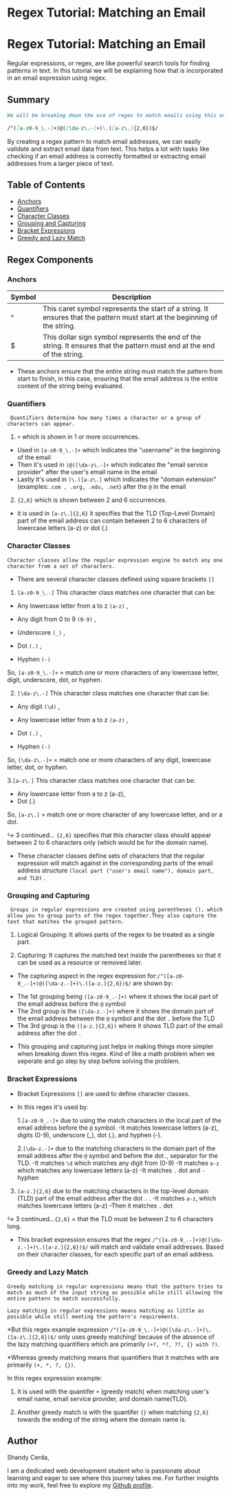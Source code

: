 # Regex Tutorial: Matching an Email

# Regex Tutorial: Matching an Email

Regular expressions, or regex, are like powerful search tools for finding patterns in text. In this tutorial we will be explaining how that is incorporated in an email expression using regex. 

## Summary

 ```md
 We will be breaking down the use of regex to match emails using this expression:
  
/^([a-z0-9_\.-]+)@([\da-z\.-]+)\.([a-z\.]{2,6})$/

  ```

 By creating a regex pattern to match email addresses, we can easily validate and extract email data from text. This helps a lot with tasks like checking if an email address is correctly formatted or extracting email addresses from a larger piece of text.

## Table of Contents

- [Anchors](#anchors)
- [Quantifiers](#quantifiers)
- [Character Classes](#character-classes)
- [Grouping and Capturing](#grouping-and-capturing)
- [Bracket Expressions](#bracket-expressions)
- [Greedy and Lazy Match](#greedy-and-lazy-match)


## Regex Components

### Anchors

| Symbol   | Description |
| -------- | ----------  |
|  ^ | This caret symbol represents the start of a string. It ensures that the pattern must start at the beginning of the string.|
|  $ | This dollar sign symbol represents the end of the string. It ensures that the pattern must end at the end of the string.|

* These anchors ensure that the entire string must match the pattern from start to finish, in this case, ensuring that the email address is the entire content of the string being evaluated.


### Quantifiers
` Quantifiers determine how many times a character or a group of characters can appear.`

1. `+` which is shown in 1 or more occurrences.
  * Used in `[a-z0-9_\.-]+` which indicates the "username" in the beginning of the email
  * Then it's used in `)@([\da-z\.-]+` which indicates the "email service provider" after the user's email name in the email
  * Lastly it's used in `)\.([a-z\.]` which indicates the "domain extension" (examples:`.com , .org, .edu, .net`) after the `@` in the email
    
2. `{2,6}` which is shown between 2 and 6 occurrences.
 
 * it is used in `[a-z\.]{2,6}` it specifies that the TLD (Top-Level Domain) part of the email address can contain between 2 to 6 characters of lowercase letters (a-z) or dot (.)

### Character Classes
`Character classes allow the regular expression engine to match any one character from a set of characters.`
* There are several character classes defined using square brackets `[]` 

1. `[a-z0-9_\.-]` This character class matches one character that can be:

* Any lowercase letter from a to z `(a-z)` ,

* Any digit from 0 to 9 `(0-9)` ,

* Underscore `(_)` ,

* Dot `(.)` ,

* Hyphen `(-)`

So, `[a-z0-9_\.-]+` = match one or more characters of any lowercase letter, digit, underscore, dot, or hyphen.

2. `[\da-z\.-]` This character class matches one character that can be:

* Any digit `(\d)` ,
  
* Any lowercase letter from a to z `(a-z)` ,

* Dot `(.)` ,

* Hyphen `(-)`

So, `[\da-z\.-]+` = match one or more characters of any digit, lowercase letter, dot, or hyphen.

3.`[a-z\.]` This character class matches one character that can be:

* Any lowercase letter from a to z (a-z),
* Dot (.)

So, `[a-z\.]` = match one or more character of any lowercase letter, and or a dot. 

 ↪ 3 continued... `{2,6}` specifies that this character class should appear between 2 to 6 characters only (which would be for the domain name).
   
* These character classes define sets of characters that the regular expression will match against in the corresponding parts of the email address structure `(local part ("user's email name"), domain part, and TLD)` .

### Grouping and Capturing
` Groups in regular expressions are created using parentheses (), which allow you to group parts of the regex together.They also capture the text that matches the grouped pattern.`

1. Logical Grouping: It allows parts of the regex to be treated as a single part.

2. Capturing: It captures the matched text inside the parentheses so that it can be used as a resource or removed later.

* The capturing aspect in the regex expression for:`/^([a-z0-9_.-]+)@([\da-z.-]+)\.([a-z.]{2,6})$/` are shown by:

- The 1st grouping being `([a-z0-9_.-]+)` where it shows the local part of the email address before the `@` symbol
- The 2nd group is the `([\da-z.-]+)` where it shows the domain part of the email address between the `@` symbol and the dot `.` before the TLD
- The 3rd group is the `([a-z.]{2,6})` where it shows TLD part of the email address after the dot `.`

* This grouping and capturing just helps in making things more simpler when breaking down this regex. Kind of like a math problem when we seperate and go step by step before solving the problem. 
### Bracket Expressions
* Bracket Expressions `[]` are used to define character classes.
* In this regex it's used by:
 
  1.`[a-z0-9_.-]+` due to using the match characters in the local part of the email address before the `@` symbol.
   -It matches lowercase letters (a-z), digits (0-9), underscore (_), dot (.), and hyphen (-).
  
  2.`[\da-z.-]+` due to the matching characters in the domain part of the email address after the `@` symbol and before the dot`.`, separator for the TLD.
  -It matches `\d` which matches any digit from (0-9)
  -It matches `a-z` which matches any lowercase letters (a-z)
  -It matches `.` dot and `-` hyphen


 3. `[a-z.]{2,6}` due to the matching characters in the top-level domain (TLD) part of the email address after the dot `.` .
  -It matches `a-z`, which matches lowercase letters (a-z)
  -Then it matches `.` dot
  
  ↪ 3 continued...`{2,6}` = that the TLD must be between 2 to 6 characters long.

* This bracket expression ensures that the regex `/^([a-z0-9_.-]+)@([\da-z.-]+)\.([a-z.]{2,6})$/` will match and validate email addresses. Based on their character classes, for each specific part of an email address.



### Greedy and Lazy Match
`Greedy matching in regular expressions means that the pattern tries to match as much of the input string as possible while still allowing the entire pattern to match successfully.`

`Lazy matching in regular expressions means matching as little as possible while still meeting the pattern's requirements.`

*But this regex example expression `/^([a-z0-9_\.-]+)@([\da-z\.-]+)\.([a-z\.]{2,6})$/` only uses greedy matching! because of the absence of the lazy matching quantifiers which are primarily `(+?, *?, ??, {} with ?)`.

*Whereas greedy matching means that quantifiers that it matches with are primarily `(+, *, ?, {})`.

In this regex expression example:

1. It is used with the quantifer `+` (greedy match) when matching user's email name, email service provider, and domain name(TLD).

2. Another greedy match is with the quantifer `{}` when matching `{2,6}` towards the ending of the string where the domain name is. 
## Author
 Shandy Cerda,

I am a dedicated web development student who is passionate about learning and eager to see where this journey takes me. For further insights into my work, feel free to explore my [Github profile](https://github.com/scerda8).